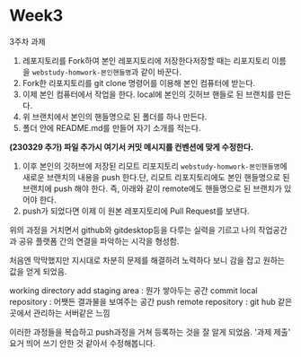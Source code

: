 # Week3

3주차 과제

1. 레포지토리를 Fork하여 본인 레포지토리에 저장한다저장할 때는 리포지토리 이름을 `webstudy-homwork-본인핸들명`과 같이 바꾼다.
2. Fork한 리포지토리를 git clone 명령어를 이용해 본인 컴퓨터에 받는다.
3. 이제 본인 컴퓨터에서 작업을 한다. local에 본인의 깃허브 핸들로 된 브랜치를 만든다.
4. 위 브랜치에서 본인의 핸들명으로 된 폴더를 하나 만든다.
5. 폴더 안에 README.md를 만들어 자기 소개를 적는다.

**(230329 추가) 파일 추가시 여기서 커밋 메시지를 컨벤션에 맞게 수정한다.**

1. 이후 본인의 깃허브에 저장된 리모트 리포지토리 `webstudy-homwork-본인핸들명`에 새로운 브랜치의 내용을 push 한다.단, 리모트 리포지토리에도 본인 핸들명으로 된 브랜치에 push 해야 한다. 즉, 아래와 같이 remote에도 핸들명으로 된 브랜치가 있어야 한다.
2. push가 되었다면 이제 이 원본 레포지토리에 Pull Request를 보낸다.

위의 과정을 거치면서 github와 gitdesktop등을 다루는 실력을 기르고 나의 작업공간과 공유 플랫폼 간의 연결을 파악하는 시각을 형성함.

처음엔 막막했지만 지시대로 차분히 문제를 해결하려 노력하다 보니 감을 잡고 원하는 값을 얻게 되었음.

working directory
add
staging area : 뭔가 쌓아두는 공간
commit
local repository : 어쨋든 결과물을 보여주는 공간
push
remote repository : git hub 같은 곳에서 관리하는 서버같은 느낌

이러한 과정들을 복습하고 push과정을 거쳐 등록하는 것을 잘 알게 되었음.
'과제 제출' 요거 띄어 쓰기 안한 것 같아서 수정해봅니다.